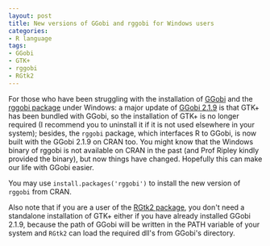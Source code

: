 ```yaml
---
layout: post
title: New versions of GGobi and rggobi for Windows users
categories:
- R language
tags:
- GGobi
- GTK+
- rggobi
- RGtk2
---
```


For those who have been struggling with the installation of [GGobi](http://www.ggobi.org) and the [rggobi package](http://cran.r-project.org/package=rggobi) under Windows: a major update of [GGobi 2.1.9](http://www.ggobi.org/downloads/ggobi-2.1.9.exe) is that GTK+ has been bundled with GGobi, so the installation of GTK+ is no longer required (I recommend you to uninstall it if it is not used elsewhere in your system); besides, the `rggobi` package, which interfaces R to GGobi, is now built with the GGobi 2.1.9 on CRAN too. You might know that the Windows binary of rggobi is not available on CRAN in the past (and Prof Ripley kindly provided the binary), but now things have changed. Hopefully this can make our life with GGobi easier.

You may use `install.packages('rggobi')` to install the new version of `rggobi` from CRAN.

Also note that if you are a user of the [RGtk2 package](http://cran.r-project.org/package=RGtk2), you don't need a standalone installation of GTK+ either if you have already installed GGobi 2.1.9, because the path of GGobi will be written in the PATH variable of your system and `RGtk2` can load the required dll's from GGobi's directory.
